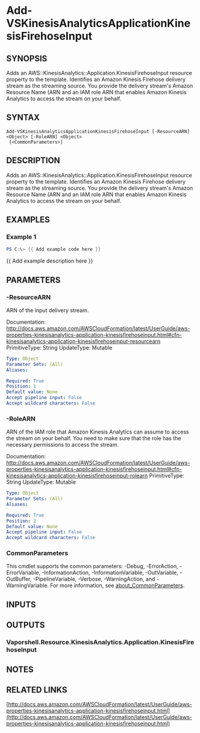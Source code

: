 # Add-VSKinesisAnalyticsApplicationKinesisFirehoseInput

## SYNOPSIS
Adds an AWS::KinesisAnalytics::Application.KinesisFirehoseInput resource property to the template.
Identifies an Amazon Kinesis Firehose delivery stream as the streaming source.
You provide the delivery stream's Amazon Resource Name (ARN and an IAM role ARN that enables Amazon Kinesis Analytics to access the stream on your behalf.

## SYNTAX

```
Add-VSKinesisAnalyticsApplicationKinesisFirehoseInput [-ResourceARN] <Object> [-RoleARN] <Object>
 [<CommonParameters>]
```

## DESCRIPTION
Adds an AWS::KinesisAnalytics::Application.KinesisFirehoseInput resource property to the template.
Identifies an Amazon Kinesis Firehose delivery stream as the streaming source.
You provide the delivery stream's Amazon Resource Name (ARN and an IAM role ARN that enables Amazon Kinesis Analytics to access the stream on your behalf.

## EXAMPLES

### Example 1
```powershell
PS C:\> {{ Add example code here }}
```

{{ Add example description here }}

## PARAMETERS

### -ResourceARN
ARN of the input delivery stream.

Documentation: http://docs.aws.amazon.com/AWSCloudFormation/latest/UserGuide/aws-properties-kinesisanalytics-application-kinesisfirehoseinput.html#cfn-kinesisanalytics-application-kinesisfirehoseinput-resourcearn
PrimitiveType: String
UpdateType: Mutable

```yaml
Type: Object
Parameter Sets: (All)
Aliases:

Required: True
Position: 1
Default value: None
Accept pipeline input: False
Accept wildcard characters: False
```

### -RoleARN
ARN of the IAM role that Amazon Kinesis Analytics can assume to access the stream on your behalf.
You need to make sure that the role has the necessary permissions to access the stream.

Documentation: http://docs.aws.amazon.com/AWSCloudFormation/latest/UserGuide/aws-properties-kinesisanalytics-application-kinesisfirehoseinput.html#cfn-kinesisanalytics-application-kinesisfirehoseinput-rolearn
PrimitiveType: String
UpdateType: Mutable

```yaml
Type: Object
Parameter Sets: (All)
Aliases:

Required: True
Position: 2
Default value: None
Accept pipeline input: False
Accept wildcard characters: False
```

### CommonParameters
This cmdlet supports the common parameters: -Debug, -ErrorAction, -ErrorVariable, -InformationAction, -InformationVariable, -OutVariable, -OutBuffer, -PipelineVariable, -Verbose, -WarningAction, and -WarningVariable. For more information, see [about_CommonParameters](http://go.microsoft.com/fwlink/?LinkID=113216).

## INPUTS

## OUTPUTS

### Vaporshell.Resource.KinesisAnalytics.Application.KinesisFirehoseInput
## NOTES

## RELATED LINKS

[http://docs.aws.amazon.com/AWSCloudFormation/latest/UserGuide/aws-properties-kinesisanalytics-application-kinesisfirehoseinput.html](http://docs.aws.amazon.com/AWSCloudFormation/latest/UserGuide/aws-properties-kinesisanalytics-application-kinesisfirehoseinput.html)

